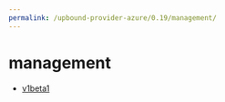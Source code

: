 ```yaml
---
permalink: /upbound-provider-azure/0.19/management/
---
```


# management



* [v1beta1](v1beta1/index.md)